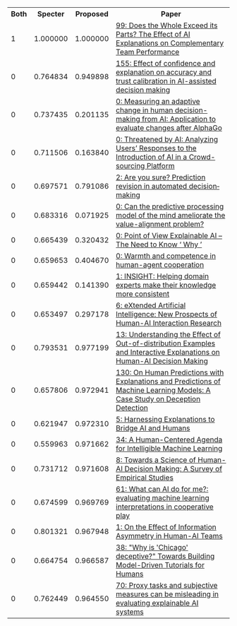 <html><table><tr>
<th>Both</th>
<th>Specter</th>
<th>Proposed</th>
<th>Paper</th>
</tr>
<tr>
<td>1</td>
<td>1.000000</td>
<td>1.000000</td>
<td><a href="https://www.semanticscholar.org/paper/1109f787fc8d51feb3bae9bf6e1945dc4a1191e7">99: Does the Whole Exceed its Parts? The Effect of AI Explanations on Complementary Team Performance</a></td>
</tr>
<tr>
<td>0</td>
<td>0.764834</td>
<td>0.949898</td>
<td><a href="https://www.semanticscholar.org/paper/5cc4100a67fd6f2ce3c760655ba7a12f358c7950">155: Effect of confidence and explanation on accuracy and trust calibration in AI-assisted decision making</a></td>
</tr>
<tr>
<td>0</td>
<td>0.737435</td>
<td>0.201135</td>
<td><a href="https://www.semanticscholar.org/paper/b02a51658eedaf4b0cd26510b78538f6c640c823">0: Measuring an adaptive change in human decision-making from AI: Application to evaluate changes after AlphaGo</a></td>
</tr>
<tr>
<td>0</td>
<td>0.711506</td>
<td>0.163840</td>
<td><a href="https://www.semanticscholar.org/paper/ac8143cde04dc1f14ff8f6b365d0172d0d1f5a17">0: Threatened by AI: Analyzing Users’ Responses to the Introduction of AI in a Crowd-sourcing Platform</a></td>
</tr>
<tr>
<td>0</td>
<td>0.697571</td>
<td>0.791086</td>
<td><a href="https://www.semanticscholar.org/paper/992311aa0763bbe1d669831ab5ea7cabf6d5ef51">2: Are you sure? Prediction revision in automated decision‐making</a></td>
</tr>
<tr>
<td>0</td>
<td>0.683316</td>
<td>0.071925</td>
<td><a href="https://www.semanticscholar.org/paper/0baa0e36bdeaaabc112b247860e668e51067bbcc">0: Can the predictive processing model of the mind ameliorate the value-alignment problem?</a></td>
</tr>
<tr>
<td>0</td>
<td>0.665439</td>
<td>0.320432</td>
<td><a href="https://www.semanticscholar.org/paper/0caced884b8e739f38387e62034a30e3f8d1f4dd">0: Point of View Explainable AI – The Need to Know ‘ Why ’</a></td>
</tr>
<tr>
<td>0</td>
<td>0.659653</td>
<td>0.404670</td>
<td><a href="https://www.semanticscholar.org/paper/64513c79cd9bba8b400d3215204dfa601b6cd861">0: Warmth and competence in human-agent cooperation</a></td>
</tr>
<tr>
<td>0</td>
<td>0.659442</td>
<td>0.141390</td>
<td><a href="https://www.semanticscholar.org/paper/0e634890b1fffe047eef2fa8f8ea83d6d5810e4f">1: INSIGHT: Helping domain experts make their knowledge more consistent</a></td>
</tr>
<tr>
<td>0</td>
<td>0.653497</td>
<td>0.297178</td>
<td><a href="https://www.semanticscholar.org/paper/4dfb1ed11d90075efe349f527d504ed8e4d12051">6: eXtended Artificial Intelligence: New Prospects of Human-AI Interaction Research</a></td>
</tr>
<tr>
<td>0</td>
<td>0.793531</td>
<td>0.977199</td>
<td><a href="https://www.semanticscholar.org/paper/74bcea217e5bd1d04ee0315abaf7e29a25eb418b">13: Understanding the Effect of Out-of-distribution Examples and Interactive Explanations on Human-AI Decision Making</a></td>
</tr>
<tr>
<td>0</td>
<td>0.657806</td>
<td>0.972941</td>
<td><a href="https://www.semanticscholar.org/paper/127c1cb96b73399f429de553d315561504cc7cd4">130: On Human Predictions with Explanations and Predictions of Machine Learning Models: A Case Study on Deception Detection</a></td>
</tr>
<tr>
<td>0</td>
<td>0.621947</td>
<td>0.972310</td>
<td><a href="https://www.semanticscholar.org/paper/fce28adcc4458a2c69604cd16fa3bfe98e3f92a9">5: Harnessing Explanations to Bridge AI and Humans</a></td>
</tr>
<tr>
<td>0</td>
<td>0.559963</td>
<td>0.971662</td>
<td><a href="https://www.semanticscholar.org/paper/bc89a6fbf43cf911f71e5428d0b4a70fa5a40be9">34: A Human-Centered Agenda for Intelligible Machine Learning</a></td>
</tr>
<tr>
<td>0</td>
<td>0.731712</td>
<td>0.971608</td>
<td><a href="https://www.semanticscholar.org/paper/449ff2404a7b11fa3c47cd228fa5469b00ffef20">8: Towards a Science of Human-AI Decision Making: A Survey of Empirical Studies</a></td>
</tr>
<tr>
<td>0</td>
<td>0.674599</td>
<td>0.969769</td>
<td><a href="https://www.semanticscholar.org/paper/600cf858bf86cc22e03eeb5c3580b237c8b695ce">61: What can AI do for me?: evaluating machine learning interpretations in cooperative play</a></td>
</tr>
<tr>
<td>0</td>
<td>0.801321</td>
<td>0.967948</td>
<td><a href="https://www.semanticscholar.org/paper/9da6390af0fee98c571f1cb4814cc89d0b6bf9e3">1: On the Effect of Information Asymmetry in Human-AI Teams</a></td>
</tr>
<tr>
<td>0</td>
<td>0.664754</td>
<td>0.966587</td>
<td><a href="https://www.semanticscholar.org/paper/8dd94f8a907493cef47fb7726eff14850c7088b8">38: "Why is 'Chicago' deceptive?" Towards Building Model-Driven Tutorials for Humans</a></td>
</tr>
<tr>
<td>0</td>
<td>0.762449</td>
<td>0.964550</td>
<td><a href="https://www.semanticscholar.org/paper/4244da5fc9b7e57ae7bb0c1b4c08c662af595a23">70: Proxy tasks and subjective measures can be misleading in evaluating explainable AI systems</a></td>
</tr>
</table></html>
